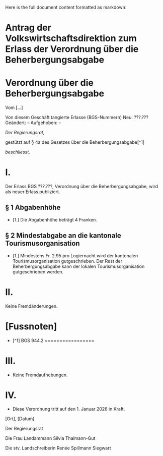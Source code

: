 Here is the full document content formatted as markdown:

# Antrag der Volkswirtschaftsdirektion zum Erlass der Verordnung über die Beherbergungsabgabe

# Verordnung über die Beherbergungsabgabe

Vom [...]

Von diesem Geschäft tangierte Erlasse (BGS-Nummern)
Neu:               ???.???
Geändert:          –
Aufgehoben:        –

*Der Regierungsrat,*

gestützt auf § 4a des Gesetzes über die Beherbergungsabgabe[^1]

*beschliesst,*

# I.
Der Erlass BGS ???.???, Verordnung über die Beherbergungsabgabe, wird als neuer Erlass publiziert.

## § 1          Abgabenhöhe
- [1.] Die Abgabenhöhe beträgt 4 Franken.

## § 2          Mindestabgabe an die kantonale Tourismusorganisation
- [1.] Mindestens Fr. 2.95 pro Logiernacht wird der kantonalen Tourismusorganisation gutgeschrieben. Der Rest der Beherbergungsabgabe kann der lokalen Tourismusorganisation gutgeschrieben werden.

# II.
Keine Fremdänderungen.

# [Fussnoten]
- [^1] BGS 944.2
=================
# III.
- Keine Fremdaufhebungen.

# IV.
- Diese Verordnung tritt auf den 1. Januar 2026 in Kraft.

[Ort], [Datum]

Der Regierungsrat

Die Frau Landammann
Silvia Thalmann-Gut

Die stv. Landschreiberin
Renée Spillmann Siegwart